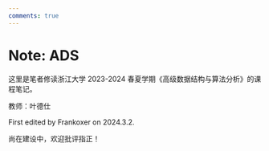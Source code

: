 ```yaml
---
comments: true
---
```


# Note: ADS

这里是笔者修读浙江大学 2023-2024 春夏学期《高级数据结构与算法分析》的课程笔记。

教师：叶德仕

First edited by Frankoxer on 2024.3.2.

尚在建设中，欢迎批评指正！